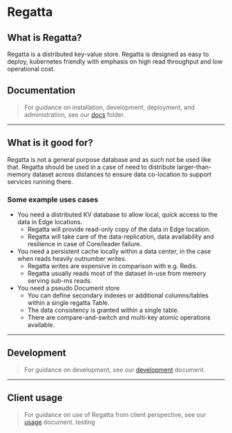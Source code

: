 # Regatta

## What is Regatta?

Regatta is a distributed key-value store. Regatta is designed as easy to deploy, kubernetes friendly with emphasis on
high read throughput and low operational cost.

## Documentation

> For guidance on installation, development, deployment, and administration, see our [docs](docs/index.md) folder.

---

## What is it good for?

Regatta is not a general purpose database and as such not be used like that. Regatta should be used in a case of need to
distribute larger-than-memory dataset across distances to ensure data co-location to support services running there.

### Some example uses cases

* You need a distributed KV database to allow local, quick access to the data in Edge locations.
    * Regatta will provide read-only copy of the data in Edge location.
    * Regatta will take care of the data-replication, data availability and resilience in case of Core/leader
      failure.
* You need a persistent cache locally within a data center, in the case when reads heavily outnumber writes.
    * Regatta writes are expensive in comparison with e.g. Redis.
    * Regatta usually reads most of the dataset in-use from memory serving sub-ms reads.
* You need a pseudo Document store
    * You can define secondary indexes or additional columns/tables within a single regatta Table.
    * The data consistency is granted within a single table.
    * There are compare-and-switch and multi-key atomic operations available.

---

## Development

> For guidance on development, see our [development](docs/development.md) document.

---

## Client usage

> For guidance on use of Regatta from client perspective, see our [usage](docs/usage.md) document.
testing

